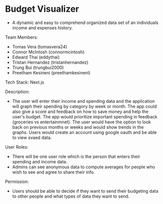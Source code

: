 # Budget Visualizer

* A dynamic and easy to comprehend organized data set of an individuals income and expenses history.

Team Members:
  * Tomas Vera (tomasvera24)
  * Connor McIntosh (connormcintosh)
  * Edward Thai (eddythai)
  * Tristan Hernandez (tristanhernandez)
  * Trung Bui (trungbui2000)
  * Preetham Kesineni (preethamkesineni)
  
Tech Stack: Next.js

Description:
  * The user will enter their income and spending data and the application will graph their spending by category by week or month. The app could also give a score and feedback on how to save money and help the user's budget. The app would prioritize important spending in feedback (groceries vs entertainmnet). The user would have the option to look back on previous months or weeks and would show trends in the graphs. Users would create an account using google oauth and be able to view svaed data. 

User Roles:
  * There will be one user role which is the person that enters their spending and income data.
  * Admins can see anonymous data to compute averages for people who wish to see and agree to share their info.
  
Permission:
  * Users should be able to decide if they want to send their budgeting data to other people and what types of data they want to send.
 
